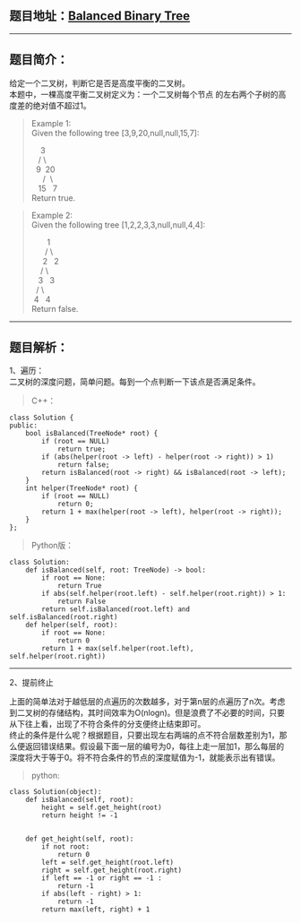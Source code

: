 ## 题目地址：[Balanced Binary Tree](https://leetcode.com/problems/balanced-binary-tree/)
---
## 题目简介：
给定一个二叉树，判断它是否是高度平衡的二叉树。  
本题中，一棵高度平衡二叉树定义为：一个二叉树每个节点 的左右两个子树的高度差的绝对值不超过1。

> Example 1:  
> Given the following tree [3,9,20,null,null,15,7]:  
>   
> &nbsp;&nbsp;&nbsp;&nbsp;3  
> &nbsp;&nbsp;&nbsp;/&nbsp;\  
> &nbsp;&nbsp;9&nbsp;&nbsp;20  
> &nbsp;&nbsp;&nbsp;&nbsp;&nbsp;/&nbsp;&nbsp;\  
> &nbsp;&nbsp;&nbsp;15&nbsp;&nbsp;&nbsp;7  
> Return true.

> Example 2:  
> Given the following tree [1,2,2,3,3,null,null,4,4]:  
> 
> &nbsp;&nbsp;&nbsp;&nbsp;&nbsp;&nbsp;&nbsp;1  
> &nbsp;&nbsp;&nbsp;&nbsp;&nbsp;&nbsp;/&nbsp;\  
> &nbsp;&nbsp;&nbsp;&nbsp;&nbsp;2&nbsp;&nbsp;&nbsp;2  
> &nbsp;&nbsp;&nbsp;&nbsp;/&nbsp;\  
> &nbsp;&nbsp;&nbsp;3&nbsp;&nbsp;&nbsp;3  
> &nbsp;&nbsp;/&nbsp;\  
> &nbsp;4&nbsp;&nbsp;&nbsp;4  
> Return false.

---
## 题目解析：  
1、遍历：  
二叉树的深度问题，简单问题。每到一个点判断一下该点是否满足条件。  
> C++：

```
class Solution {
public:
    bool isBalanced(TreeNode* root) {
        if (root == NULL)
            return true;
        if (abs(helper(root -> left) - helper(root -> right)) > 1)
            return false;
        return isBalanced(root -> right) && isBalanced(root -> left);
    }
    int helper(TreeNode* root) {
        if (root == NULL)
            return 0;
        return 1 + max(helper(root -> left), helper(root -> right));
    }
};
```
> Python版：

```
class Solution:
    def isBalanced(self, root: TreeNode) -> bool:
        if root == None:
            return True
        if abs(self.helper(root.left) - self.helper(root.right)) > 1:
            return False
        return self.isBalanced(root.left) and self.isBalanced(root.right)
    def helper(self, root):
        if root == None:
            return 0
        return 1 + max(self.helper(root.left), self.helper(root.right))
```
---

2、提前终止

上面的简单法对于越低层的点遍历的次数越多，对于第n层的点遍历了n次。考虑到二叉树的存储结构，其时间效率为O(nlogn)。但是浪费了不必要的时间，只要从下往上看，出现了不符合条件的分支便终止结束即可。  
终止的条件是什么呢？根据题目，只要出现左右两端的点不符合层数差别为1，那么便返回错误结果。假设最下面一层的编号为0，每往上走一层加1，那么每层的深度将大于等于0。将不符合条件的节点的深度赋值为-1，就能表示出有错误。  

> python:
```
class Solution(object):
    def isBalanced(self, root):
        height = self.get_height(root)
        return height != -1
 
        
    def get_height(self, root):
        if not root: 
            return 0
        left = self.get_height(root.left)
        right = self.get_height(root.right)
        if left == -1 or right == -1 : 
            return -1          
        if abs(left - right) > 1:  
            return -1
        return max(left, right) + 1
```

